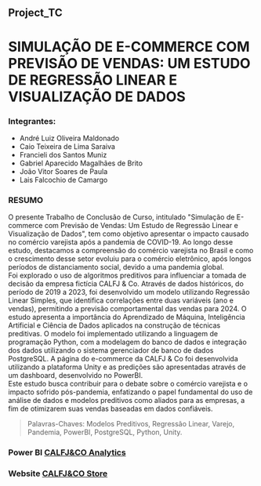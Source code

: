 ## Project_TC
# **SIMULAÇÃO DE E-COMMERCE COM PREVISÃO DE VENDAS: UM ESTUDO DE REGRESSÃO LINEAR E VISUALIZAÇÃO DE DADOS**

### Integrantes:
- André Luiz Oliveira Maldonado
- Caio Teixeira de Lima Saraiva
- Francieli dos Santos Muniz
- Gabriel Aparecido Magalhães de Brito
- João Vitor Soares de Paula
- Lais Falcochio de Camargo

### RESUMO
O presente Trabalho de Conclusão de Curso, intitulado "Simulação de E-commerce com Previsão de Vendas: Um Estudo de Regressão Linear e Visualização de Dados", tem como objetivo apresentar o impacto causado no comércio varejista após a pandemia de COVID-19. Ao longo desse estudo, destacamos a compreensão do comércio varejista no Brasil e como o crescimento desse setor evoluiu para o comércio eletrônico, após longos períodos de distanciamento social, devido a uma pandemia global.  
Foi explorado o uso de algoritmos preditivos para influenciar a tomada de decisão da empresa fictícia CALFJ & Co. Através de dados históricos, do período de 2019 a 2023, foi desenvolvido um modelo utilizando Regressão Linear Simples, que identifica correlações entre duas variáveis (ano e vendas), permitindo a previsão comportamental das vendas para 2024.
O estudo apresenta a importância do Aprendizado de Máquina, Inteligência Artificial e Ciência de Dados aplicados na construção de técnicas preditivas. O modelo foi implementado utilizando a linguagem de programação Python, com a modelagem do banco de dados e integração dos dados utilizando o sistema gerenciador de banco de dados PostgreSQL. A página do e-commerce da CALFJ & Co foi desenvolvida utilizando a plataforma Unity e as predições são apresentadas através de um dashboard, desenvolvido no PowerBI.  
Este estudo busca contribuir para o debate sobre o comércio varejista e o impacto sofrido pós-pandemia, enfatizando o papel fundamental do uso de análise de dados e modelos preditivos como aliados para as empresas, a fim de otimizarem suas vendas baseadas em dados confiáveis.

> Palavras-Chaves: Modelos Preditivos, Regressão Linear, Varejo, Pandemia, PowerBI, PostgreSQL, Python, Unity.

### Power BI [CALFJ&CO Analytics](https://app.powerbi.com/view?r=eyJrIjoiZTNhYTI1NGMtYTA0Ni00NGZkLThkMjUtN2I3ZGIwYjUyMDNmIiwidCI6IjM2MjdmZTMwLWFjODItNGRkYi1iMGFjLTUxMDcxNjdjYzc1NSJ9)

### Website [CALFJ&CO Store](https://calfjco.web.app/)
